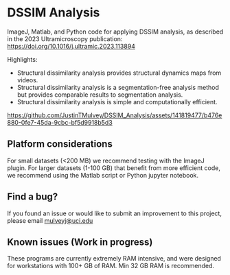 # DSSIM Analysis
ImageJ, Matlab, and Python code for applying DSSIM analysis, as described in the 2023 Ultramicroscopy publication: https://doi.org/10.1016/j.ultramic.2023.113894

Highlights:
- Structural dissimilarity analysis provides structural dynamics maps from videos.
- Structural dissimilarity analysis is a segmentation-free analysis method but provides comparable results to segmentation analysis.
- Structural dissimilarity analysis is simple and computationally efficient.

https://github.com/JustinTMulvey/DSSIM_Analysis/assets/141819477/b476e880-0fe7-45da-9cbc-bf5d9918b5d3

## Platform considerations

For small datasets (<200 MB) we recommend testing with the ImageJ plugin. For larger datasets (1-100 GB) that benefit from more efficient code, we recommend using the Matlab script or Python jupyter notebook.

## Find a bug?

If you found an issue or would like to submit an improvement to this project, please email mulveyj@uci.edu

## Known issues (Work in progress)

These programs are currently extremely RAM intensive, and were designed for workstations with 100+ GB of RAM. Min 32 GB RAM is recommended.

